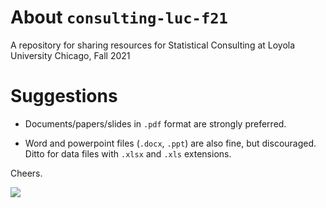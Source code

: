 # About `consulting-luc-f21`
A repository for sharing resources for Statistical Consulting at Loyola University Chicago, Fall 2021

# Suggestions

* Documents/papers/slides in `.pdf` format are strongly preferred.

* Word and powerpoint files (`.docx`, `.ppt`) are also fine, but discouraged. Ditto for data files with `.xlsx` and `.xls` extensions.

Cheers.

![](https://user-images.githubusercontent.com/43119108/138779447-0527f7c0-96a0-4c91-886c-231319a6c1bc.gif)
